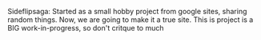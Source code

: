 Sideflipsaga: Started as a small hobby project from google sites, sharing random things. Now, we are going to make it a true site. 
This is project is a BIG work-in-progress, so don't critque to much
